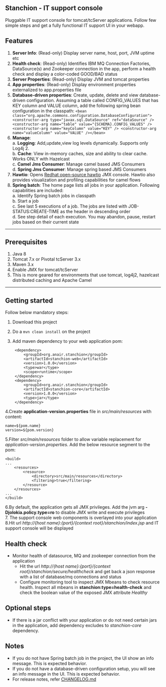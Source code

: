 Stanchion - IT support console
---
Pluggable IT support console for tomcat/tcServer applications. Follow few simple steps and get a fully functional IT support UI in your webapp.

Features
--- 
1. __Server Info__: (Read-only) Display server name, host, port, JVM uptime etc
2. __Health check__: (Read-only) Identifies IBM MQ Connection Factories, DataSource(s) and Zookeeper connection in the app, perform a health check and display a color-coded GOOD/BAD status
3. __Server Properties__: (Read-only) Display JVM and tomcat properties 
4. __App properties__: (Read-only) Display environment properties externalized to app.properties file 
5. __Database-driven properties__: Create, update, delete and view database-driven configuration. Assuming a table called CONFIG_VALUES that has KEY column and VALUE column, add the following spring bean configuration in the classpath:
	`<bean class="org.apache.commons.configuration.DatabaseConfiguration"> <constructor-arg type="javax.sql.DataSource" ref="dataSource" /> <constructor-arg name="table" value="{SCHEMA}.CONFIG_VALUES" /> <constructor-arg name="keyColumn" value="KEY" /> <constructor-arg name="valueColumn" value="VALUE" /></bean>`
6. __Manage__:      
	a. __Logging__: Add,update,view log levels dynamically. Supports only Log4j 2.              
	b. __Cache__: View in-memory caches, size and ability to clear cache. Works ONLY with Hazelcast         
	c. __Camel Jms Consumer__: Manage camel based JMS Consumers                     
	d. __Spring Jms Consumer__: Manage spring based JMS Consumers          
7. __Hawtio__: Opens [Redhat open-source hawtio](http://hawt.io) JMX console. Hawtio also provides visualization and profiling capabilities for camel flows     
8. __Spring batch__: The home page lists all jobs in your application. Following capabilities are included:        
	a. Identify Spring batch jobs in classpath          
	b. Start a job       
	c.	See last 5 executions of a job. The jobs are listed with JOB-STATUS:CREATE-TIME as the header in descending order       
	d. See step detail of each execution. You may abandon, pause, restart jobs based on their current state        


---
Prerequisites
---
1. Java 8
2. Tomcat 7.x or Pivotal tcServer 3.x
3. Maven 3.x
4. Enable JMX for tomcat/tcServer
5. This is more geared for environments that use tomcat, log4j2, hazelcast distributed caching and Apache Camel

---
Getting started
----
Follow below mandatory steps: 
1. Download this project
2. Do a `mvn clean install` on the project
3. Add maven dependency to your web application pom:

		<dependency>
			<groupId>org.anair.stanchion</groupId>
			<artifactId>stanchion-web</artifactId>
			<version>1.0.0</version>
			<type>war</type>
			<scope>runtime</scope>
		</dependency> 
		<dependency>
			<groupId>org.anair.stanchion</groupId>
			<artifactId>stanchion-core</artifactId>
			<version>1.0.0</version>
			<type>jar</type>
		</dependency> 


4.Create __application-version.properties__ file in _src/main/resources_ with content:

	name=${pom.name}
	version=${pom.version}
           
5.Filter _src/main/resources_ folder to allow variable replacement for _application-version.properties_. Add the below resource segment to the pom:

	<build>
	...
		<resources>
			<resource>
				<directory>src/main/resources</directory>
				<filtering>true</filtering>
			</resource>
		</resources>
	...
	</build>	

6.By default, the application gets all JMX privileges. Add the jvm arg __-Djolokia.policy.type=ro__ to disable JMX write and execute privileges     
7. The support console web components is overlayed into your application         
8.Hit url _http://{host name}:{port}/{context root}/stanchion/index.jsp_ and IT support console will be displayed

Health check
---
- Monitor health of datasource, MQ and zookeeper connection from the application
	- Hit the url _http://{host name}:{port}/{context root}/stanchion/secure/healthcheck_ and get back a json response with a list of database/mq connections and status
	- Configure monitoring tool to inspect JMX Mbeans to check resource health. Inspect all mbeans in __stanchion:type=health-check__ and check the boolean value of the exposed JMX attribute _Healthy_

Optional steps
---
- If there is a jar conflict with your application or do not need certain jars in the application, add dependency excludes to _stanchion-core_ dependency.

Notes
---
- If you do not have Spring batch job in the project, the UI show an info message. This is expected behavior.
- If you do not have a database-driven configuration setup, you will see an info message in the UI. This is expected behavior.
- For release notes, refer [CHANGELOG.md](CHANGELOG.md)

